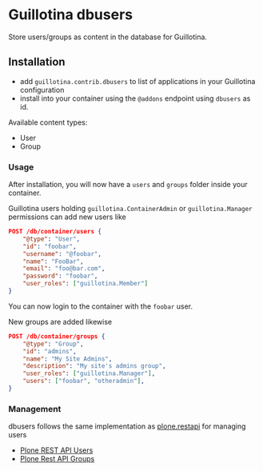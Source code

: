 # Guillotina dbusers

Store users/groups as content in the database for Guillotina.

## Installation

- add `guillotina.contrib.dbusers` to list of applications in your Guillotina configuration
- install into your container using the `@addons` endpoint using `dbusers` as id.

Available content types:

- User
- Group

### Usage

After installation, you will now have a `users` and `groups` folder
inside your container.

Guillotina users holding `guillotina.ContainerAdmin` or
`guillotina.Manager` permissions can add new users like

```json
POST /db/container/users {
    "@type": "User",
    "id": "foobar",
    "username": "@foobar",
    "name": "FooBar",
    "email": "foo@bar.com",
    "password": "foobar",
    "user_roles": ["guillotina.Member"]
}
```

You can now login to the container with the `foobar` user.

New groups are added likewise

```json
POST /db/container/groups {
    "@type": "Group",
    "id": "admins",
    "name": "My Site Admins",
    "description": "My site's admins group",
    "user_roles": ["guillotina.Manager"],
    "users": ["foobar", "otheradmin"],
}
```

### Management

dbusers follows the same implementation as [plone.restapi](https://plonerestapi.readthedocs.io/en/latest/) for managing users

- [Plone REST API Users](https://plonerestapi.readthedocs.io/en/latest/users.html)
- [Plone Rest API Groups](https://plonerestapi.readthedocs.io/en/latest/groups.html)
